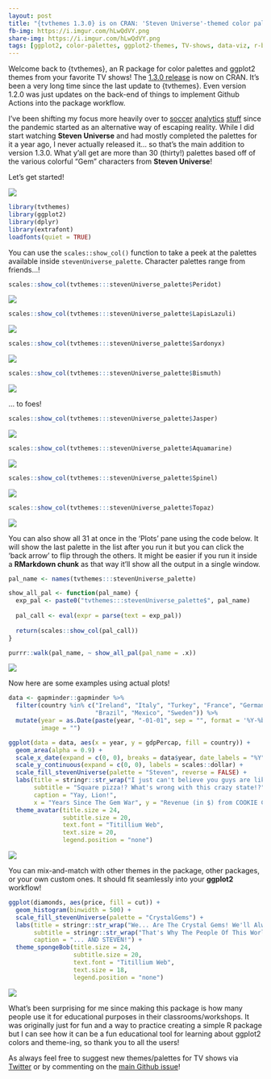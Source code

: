 ```yaml
---
layout: post
title: "{tvthemes 1.3.0} is on CRAN: 'Steven Universe'-themed color palettes for ggplot2!"
fb-img: https://i.imgur.com/hLwQdVY.png
share-img: https://i.imgur.com/hLwQdVY.png
tags: [ggplot2, color-palettes, ggplot2-themes, TV-shows, data-viz, r-bloggers]
---
```


Welcome back to {tvthemes}, an R package for color palettes and ggplot2
themes from your favorite TV shows! The [1.3.0
release](https://cran.r-project.org/package=tvthemes) is now on CRAN.
It’s been a very long time since the last update to {tvthemes}. Even
version 1.2.0 was just updates on the back-end of things to implement
Github Actions into the package workflow.

I’ve been shifting my focus more heavily over to
[soccer](https://ryo-n7.github.io/2021-12-20-jleague-2021-endseason-review/)
[analytics](https://ryo-n7.github.io/2021-09-23-CanPL-GoogleDrive-GithubActions-Tutorial/)
[stuff](https://ryo-n7.github.io/2020-05-14-webscrape-soccer-data-with-R/)
since the pandemic started as an alternative way of escaping reality.
While I did start watching **Steven Universe** and had mostly completed
the palettes for it a year ago, I never actually released it… so that’s
the main addition to version 1.3.0. What y’all get are more than 30
(thirty!) palettes based off of the various colorful “Gem” characters
from **Steven Universe**!

Let’s get started!

![](2022-03-17-tvthemes-1.3.0-announcement_files/stevenUniverse-1.png)

``` r
library(tvthemes)
library(ggplot2)
library(dplyr)
library(extrafont)
loadfonts(quiet = TRUE)
```

You can use the `scales::show_col()` function to take a peek at the
palettes available inside `stevenUniverse_palette`. Character palettes
range from friends…!

``` r
scales::show_col(tvthemes:::stevenUniverse_palette$Peridot)
```

![](2022-03-17-tvthemes-1.3.0-announcement_files/unnamed-chunk-2-1.png)

``` r
scales::show_col(tvthemes:::stevenUniverse_palette$LapisLazuli)
```

![](2022-03-17-tvthemes-1.3.0-announcement_files/unnamed-chunk-2-2.png)

``` r
scales::show_col(tvthemes:::stevenUniverse_palette$Sardonyx)
```

![](2022-03-17-tvthemes-1.3.0-announcement_files/unnamed-chunk-2-3.png)

``` r
scales::show_col(tvthemes:::stevenUniverse_palette$Bismuth)
```

![](2022-03-17-tvthemes-1.3.0-announcement_files/unnamed-chunk-2-4.png)

… to foes!

``` r
scales::show_col(tvthemes:::stevenUniverse_palette$Jasper)
```

![](2022-03-17-tvthemes-1.3.0-announcement_files/unnamed-chunk-3-1.png)

``` r
scales::show_col(tvthemes:::stevenUniverse_palette$Aquamarine)
```

![](2022-03-17-tvthemes-1.3.0-announcement_files/unnamed-chunk-3-2.png)

``` r
scales::show_col(tvthemes:::stevenUniverse_palette$Spinel)
```

![](2022-03-17-tvthemes-1.3.0-announcement_files/unnamed-chunk-3-3.png)

``` r
scales::show_col(tvthemes:::stevenUniverse_palette$Topaz)
```

![](2022-03-17-tvthemes-1.3.0-announcement_files/unnamed-chunk-3-4.png)

You can also show all 31 at once in the ‘Plots’ pane using the code
below. It will show the last palette in the list after you run it but
you can click the ‘back arrow’ to flip through the others. It might be
easier if you run it inside a **RMarkdown chunk** as that way it’ll show
all the output in a single window.

``` r
pal_name <- names(tvthemes:::stevenUniverse_palette)

show_all_pal <- function(pal_name) {
  exp_pal <- paste0("tvthemes:::stevenUniverse_palette$", pal_name)
  
  pal_call <- eval(expr = parse(text = exp_pal))
  
  return(scales::show_col(pal_call))
}

purrr::walk(pal_name, ~ show_all_pal(pal_name = .x))
```

![](2022-03-17-tvthemes-1.3.0-announcement_files/all-palette.PNG)

Now here are some examples using actual plots!

``` r
data <- gapminder::gapminder %>% 
  filter(country %in% c("Ireland", "Italy", "Turkey", "France", "Germany", 
                        "Brazil", "Mexico", "Sweden")) %>% 
  mutate(year = as.Date(paste(year, "-01-01", sep = "", format = '%Y-%b-%d')),
         image = "")

ggplot(data = data, aes(x = year, y = gdpPercap, fill = country)) +
  geom_area(alpha = 0.9) +
  scale_x_date(expand = c(0, 0), breaks = data$year, date_labels = "%Y") +
  scale_y_continuous(expand = c(0, 0), labels = scales::dollar) +
  scale_fill_stevenUniverse(palette = "Steven", reverse = FALSE) +
  labs(title = stringr::str_wrap("I just can't believe you guys are like a bazillion years old! How do you find a cake big enough for all that many candles?", width = 70),
       subtitle = "Square pizza!? What's wrong with this crazy state!?",
       caption = "Yay, Lion!",
       x = "Years Since The Gem War", y = "Revenue (in $) from COOKIE CAT sold!") +
  theme_avatar(title.size = 24,
               subtitle.size = 20,
               text.font = "Titillium Web", 
               text.size = 20,
               legend.position = "none")
```

![](2022-03-17-tvthemes-1.3.0-announcement_files/stevenUniverse-1.png)

You can mix-and-match with other themes in the package, other packages,
or your own custom ones. It should fit seamlessly into your **ggplot2**
workflow!

``` r
ggplot(diamonds, aes(price, fill = cut)) +
  geom_histogram(binwidth = 500) +
  scale_fill_stevenUniverse(palette = "CrystalGems") +
  labs(title = stringr::str_wrap("We... Are The Crystal Gems! We'll Always Save The Day! And If You Think We Can't, We'll Always Find A Way!", width = 70),
       subtitle = stringr::str_wrap("That's Why The People Of This World... Believe In: Garnet, Amethyst... Aaand Pearl!", width = 70),
       caption = "... AND STEVEN!") +
  theme_spongeBob(title.size = 24,
                  subtitle.size = 20,
                  text.font = "Titillium Web",
                  text.size = 18,
                  legend.position = "none")
```

![](2022-03-17-tvthemes-1.3.0-announcement_files/CrystalGems-1.png)

What’s been surprising for me since making this package is how many
people use it for educational purposes in their classrooms/workshops. It
was originally just for fun and a way to practice creating a simple R
package but I can see how it can be a fun educational tool for learning
about ggplot2 colors and theme-ing, so thank you to all the users!

As always feel free to suggest new themes/palettes for TV shows via
[Twitter](https://twitter.com/R_by_Ryo) or by commenting on the [main
Github issue](https://github.com/Ryo-N7/tvthemes/issues/2)!

<center>
<script type='text/javascript' src='https://storage.ko-fi.com/cdn/widget/Widget_2.js'></script>
<script type='text/javascript'>kofiwidget2.init('Buy Me A Coffee!', '#29abe0', 'O4O342A2A');kofiwidget2.draw();</script>
<center/>
